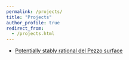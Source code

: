 ```yaml
---
permalink: /projects/
title: "Projects"
author_profile: true
redirect_from: 
  - /projects.html
---
```


* [Potentially stably rational del Pezzo surface](http://kaiqi-yang1994/projects/pstabraDP)
